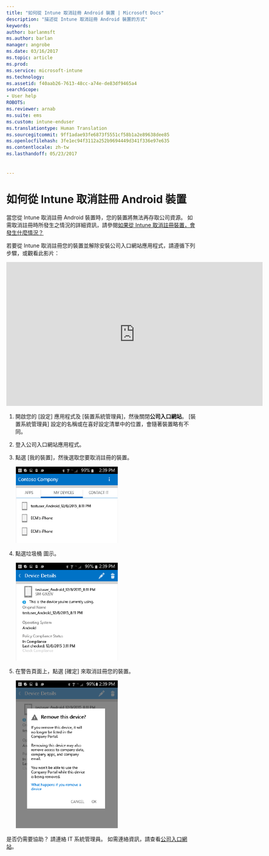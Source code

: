 ```yaml
---
title: "如何從 Intune 取消註冊 Android 裝置 | Microsoft Docs"
description: "描述從 Intune 取消註冊 Android 裝置的方式"
keywords: 
author: barlanmsft
ms.author: barlan
manager: angrobe
ms.date: 03/16/2017
ms.topic: article
ms.prod: 
ms.service: microsoft-intune
ms.technology: 
ms.assetid: f40aab26-7613-48cc-a74e-de83df9465a4
searchScope:
- User help
ROBOTS: 
ms.reviewer: arnab
ms.suite: ems
ms.custom: intune-enduser
ms.translationtype: Human Translation
ms.sourcegitcommit: 9ff1adae93fe6873f5551cf58b1a2e89638dee85
ms.openlocfilehash: 3fe1ec94f3112a252b9694449d341f336e97e635
ms.contentlocale: zh-tw
ms.lasthandoff: 05/23/2017


---
```



# <a name="how-to-unenroll-your-android-device-from-intune"></a>如何從 Intune 取消註冊 Android 裝置

當您從 Intune 取消註冊 Android 裝置時，您的裝置將無法再存取公司資源。  如需取消註冊時所發生之情況的詳細資訊，請參閱[如果從 Intune 取消註冊裝置，會發生什麼情況？](what-happens-if-you-unenroll-your-device-from-intune-android.md)

若要從 Intune 取消註冊您的裝置並解除安裝公司入口網站應用程式，請遵循下列步驟，或觀看此影片：

<iframe width="675" height="379" src="https://www.youtube.com/embed/K-Vi7lNfaMk" frameborder="0" allowfullscreen></iframe>

1. 開啟您的 [設定] 應用程式及 [裝置系統管理員]，然後關閉**公司入口網站**。 [裝置系統管理員] 設定的名稱或在喜好設定清單中的位置，會隨著裝置略有不同。

2.  登入公司入口網站應用程式。

3.  點選 [我的裝置]，然後選取您要取消註冊的裝置。

    ![選擇您要取消註冊的裝置。](./media/andr-1-my-devices-choose.png)

4.  點選垃圾桶 圖示。

    ![點選垃圾桶圖示。](./media/andr-2-tap-trashcan.png)

5.  在警告頁面上，點選 [確定] 來取消註冊您的裝置。

    ![移除裝置。](./media/andr-3-warning-about-remove.png)

是否仍需要協助？ 請連絡 IT 系統管理員。 如需連絡資訊，請查看[公司入口網站](http://portal.manage.microsoft.com)。

